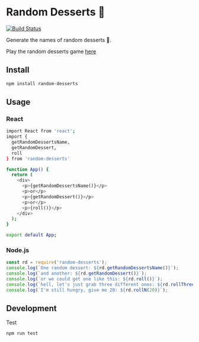 # Random Desserts 🍨

[![Build Status](https://travis-ci.org/n1ckdm/random-desserts.svg?branch=master)](https://travis-ci.org/n1ckdm/random-desserts)

Generate the names of random desserts 🦄.

Play the random desserts game [here](https://www.httf.uk/)

## Install

```bash
npm install random-desserts
```

## Usage

### React

```bash
import React from 'react';
import { 
  getRandomDessertsName,
  getRandomDessert,
  roll
} from 'random-desserts'

function App() {
  return (
    <div>
      <p>{getRandomDessertsName()}</p>
      <p>or</p>
      <p>{getRandomDessert()}</p>
      <p>or</p>
      <p>{roll()}</p>
    </div>
  );
}

export default App;
```

### Node.js

```javascript
const rd = require('random-desserts');
console.log(`One random dessert: ${rd.getRandomDessertsName()}`);
console.log(`and another: ${rd.getRandomDessert()}`);
console.log(`or we could get one like this: ${rd.roll()}`);
console.log(`hell, let's just grab three different ones: ${rd.rollThree()}`);
console.log(`I'm still hungry, give me 20: ${rd.rollN(20)}`);
```

## Development

Test

```bash
npm run test
```
